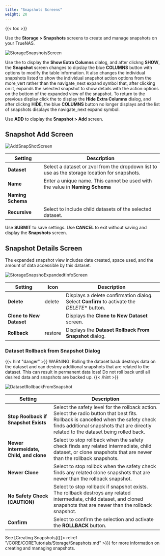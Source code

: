 ```yaml
---
title: "Snapshots Screens"
weight: 20
---
```


{{< toc >}}

Use the **Storage > Snapshots** screens to create and manage snapshots on your TrueNAS.

![StorageSnapshotsScreen](/images/CORE/13.0/StorageSnapshotsScreen.png "Stprage Snapshots Screen")

Use the <span class="iconify" data-icon="ci:settings-filled"></span> to display the **Show Extra Columns** dialog, and after clickng **SHOW**, the **Snapshot** screen changes to dipslay the blue **COLUMNS** button with options to modify the table information. 
It also changes the individual snapshots listed to show the individual snapshot action options from the <span class="material-icons">more_vert</span> rather than the <span class="material-icons">navigate_next</span> expand symbol that, after clicking on it, expands the selected snapshot to show details with the action options on the bottom of the expanded view of the snapshot. 
To return to the previous display click the <span class="iconify" data-icon="ci:settings-filled"></span> to display the **Hide Extra Columns** dialog, and after clickng **HIDE**, the blue **COLUMNS** button no longer displays and the list of snapshots displays the <span class="material-icons">navigate_next</span> expand symbol. 

Use **ADD** to display the **Snapshot > Add** screen.

## Snapshot Add Screen


![AddSnapShotScreen](/images/CORE/13.0/AddSnapShotScreen.png "Add Snapshot Screen")

| Setting | Description |
|---------|-------------|
| **Dataset** | Select a dataset or zvol from the dropdown list to use as the storage location for snapshots.  |
| **Name** | Enter a unique name. This cannot be used with the value in **Naming Schema** |
| **Naming Schema** |  | Used to generate a name for the snapshot from a previously created periodic snapshot task. This allows replication of the snapshot. Value cannot be used with a value specified in **Name**. 
| **Recursive** | Select to include child datasets of the selected dataset. |

Use **SUBMIT** to save settings.
Use **CANCEL** to exit without saving and display the **Snapshots** screen.

## Snapshot Details Screen
The expanded snapshot view includes date created, space used, and the amount of data accessible by this dataset.

![StorageSnapshoExpandedtInfoScreen](/images/CORE/13.0/StorageSnapshoExpandedtInfoScreen.png "Snapshot Expanded Screen")

| Setting | Icon | Description |
|---------|------|-------------|
| **Delete** | <span class="material-icons">delete</span> | Displays a delete confirmation dialog. Select **Confirm** to activate the *DELETE** button. |
| **Clone to New Dataset** | <span class="iconify" data-icon="fa-regular:clone"></span> | Displays the **Clone to New Dataset** screen. |
| **Rollback** | <span class="material-icons">restore</span> | Displays the **Dataset Rollback From Snapshot** dialog. |

### Dataset Rollback from Snapshot Dialog
{{< hint "danger" >}}
WARNING: Rolling the dataset back destroys data on the dataset and can destroy additional snapshots that are related to the dataset. 
This can result in permanent data loss!
Do not roll back until all desired data and snapshots are backed up.
{{< /hint >}}

![DatasetRollbackFromSnapshot](/images/CORE/13.0/DatasetRollbackFromSnapshot.png "Dataset Rollback from Snapshot")

| Setting | Description |
|---------|-------------|
| **Stop Roolback if Snapshot Exists** | Select the safety level for the rollback action. Select the radio button that best fits. Rollback is cancelled when the safety check finds additional snapshots that are directly related to the dataset being rolled back. |
| **Newer intermeidate, Child, and clone** | Select to stop rollback when the safety check finds any related intermediate, child dataset, or clone snapshots that are newer than the rollback snapshots. |
| **Newer Clone** | Select to stop rollbck when the safety check finds any related clone snapshots that are newer than the rollback snapshot. |
| **No Safety Check (CAUTION)** | Select to stop rollback if snapshot exists. The rollback destroys any related intermediate, child dataset, and cloned snapshots that are newer than the rollback snapshot.  |
| **Confirm** | Select to confirm the selection and activate the **ROLLBACK** button. |

See [Creating Snapshots]({{< relref "/CORE/CORETutorials/Storage/Snapshots.md" >}}) for more information on creating and managing snapshots.